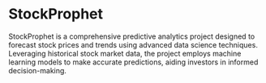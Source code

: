 # StockProphet
StockProphet is a comprehensive predictive analytics project designed to forecast stock prices and trends using advanced data science techniques. Leveraging historical stock market data, the project employs machine learning models to make accurate predictions, aiding investors in informed decision-making.

